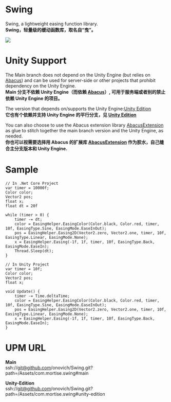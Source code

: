 # Swing
Swing, a lightweight easing function library. <br/>
**Swing，轻量级的缓动函数库，取名自“曳”。**

![](https://github.com/onovich/Swing/blob/main/Assets/com.mortise.swing/Resource_Sample/spr_scr_shoot.png)

# Unity Support
The Main branch does not depend on the Unity Engine (but relies on [Abacus](https://github.com/onovich/Abacus)) and can be used for server-side or other projects that prohibit dependency on the Unity Engine.<br/>
**Main 分支不依赖 Unity Engine（而依赖 [Abacus](https://github.com/onovich/Abacus)）, 可用于服务端或者别的禁止依赖 Unity Engine 的项目。**

The version that depends on/supports the Unity Engine:[Unity Edition](https://github.com/onovich/Swing/tree/unity-edition)<br/>
**它也有个依赖并支持 Unity Engine 的平行分支，见 [Unity Edition](https://github.com/onovich/Swing/tree/unity-edition)**

You can also choose to use the Abacus extension library [AbacusExtension](https://github.com/onovich/AbacusExtension) as glue to stitch together the main branch version and the Unity Engine, as needed.<br/>
**你也可以视需要选择用 Abacus 的扩展库 [AbacusExtension](https://github.com/onovich/AbacusExtension) 作为胶水，自己缝合主分支版本和 Unity Engine.**

# Sample
```
// In .Net Core Project
var timer = 10000f;
Color color;
Vector2 pos;
float x;
float dt = 20f

while (timer > 0) {
    timer -= dt;
    color = EasingHelper.EasingColor(Color.black, Color.red, timer, 10f, EasingType.Sine, EasingMode.EaseInOut); 
    pos = EasingHelper.Easing2D(Vector2.zero, Vector2.one, timer, 10f, EasingType.Linear, EasingMode.None);
    x = EasingHelper.Easing(-1f, 1f, timer, 10f, EasingType.Back, EasingMode.EaseIn);
    Thread.Sleep(dt);
}
```

```
// In Unity Project
var timer = 10f;
Color color;
Vector2 pos;
float x;

void Update() {
    timer -= Time.deltaTime;
    color = EasingHelper.EasingColor(Color.black, Color.red, timer, 10f, EasingType.Sine, EasingMode.EaseInOut); 
    pos = EasingHelper.Easing2D(Vector2.zero, Vector2.one, timer, 10f, EasingType.Linear, EasingMode.None);
    x = EasingHelper.Easing(-1f, 1f, timer, 10f, EasingType.Back, EasingMode.EaseIn);
}
```

# UPM URL
**Main<br/>**
ssh://git@github.com/onovich/Swing.git?path=/Assets/com.mortise.swing#main

**Unity-Edition<br/>**
ssh://git@github.com/onovich/Swing.git?path=/Assets/com.mortise.swing#unity-edition
